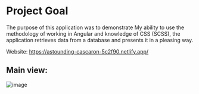 # Project Goal

The purpose of this application was to demonstrate My ability to use the methodology of working in Angular and knowledge of CSS (SCSS), the application retrieves data from a database and presents it in a pleasing way.

Website: https://astounding-cascaron-5c2f90.netlify.app/

## Main view:
![image](https://github.com/W1NZ/angular-httprequest-app/assets/92310223/88a87793-ef5a-4022-899c-74c8751504b5)
